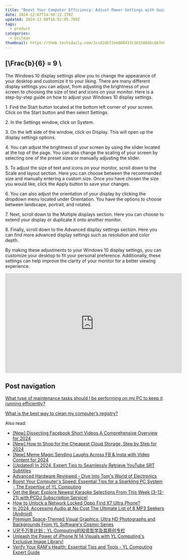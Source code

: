 ```yaml
---
title: "Boost Your Computer Efficiency: Adjust Power Settings with Guidance From YL Software Experts"
date: 2024-12-07T14:50:22.170Z
updated: 2024-12-08T16:52:05.709Z
tags:
  - product
categories:
  - pcclean
thumbnail: https://thmb.techidaily.com/1ccd2dbf2e6000433c361586dbc867e80efe1088f86d15f3203e5baee21b7684.jpg
---
```


## \[\Frac{b}{6} = 9 \

The Windows 10 display settings allow you to change the appearance of your desktop and customize it to your liking. There are many different display settings you can adjust, from adjusting the brightness of your screen to choosing the size of text and icons on your monitor. Here is a step-by-step guide on how to adjust your Windows 10 display settings. 

1\. Find the Start button located at the bottom left corner of your screen. Click on the Start button and then select Settings.

2\. In the Settings window, click on System.

3\. On the left side of the window, click on Display. This will open up the display settings options. 

4\. You can adjust the brightness of your screen by using the slider located at the top of the page. You can also change the scaling of your screen by selecting one of the preset sizes or manually adjusting the slider.

5\. To adjust the size of text and icons on your monitor, scroll down to the Scale and layout section. Here you can choose between the recommended size and manually entering a custom size. Once you have chosen the size you would like, click the Apply button to save your changes.

6\. You can also adjust the orientation of your display by clicking the dropdown menu located under Orientation. You have the options to choose between landscape, portrait, and rotated.

7\. Next, scroll down to the Multiple displays section. Here you can choose to extend your display or duplicate it onto another monitor.

8\. Finally, scroll down to the Advanced display settings section. Here you can find more advanced display settings such as resolution and color depth. 

By making these adjustments to your Windows 10 display settings, you can customize your desktop to fit your personal preference. Additionally, these settings can help improve the clarity of your monitor for a better viewing experience.

<!-- affiliate ads begin -->
<iframe width="560" height="315" src="https://www.youtube.com/embed/JAkb8Bv3AU4?si=2rHwnZYTzTLieKgY" title="YouTube video player" frameborder="0" allow="accelerometer; autoplay; clipboard-write; encrypted-media; gyroscope; picture-in-picture; web-share" referrerpolicy="strict-origin-when-cross-origin" allowfullscreen></iframe>
<!-- affiliate ads end -->

## Post navigation

[What type of maintenance tasks should I be performing on my PC to keep it running efficiently?](https://tools.techidaily.com/pcclean/products/)

[What is the best way to clean my computer’s registry?](https://tools.techidaily.com/pcclean/products/)

<ins class="adsbygoogle"
     style="display:block"
     data-ad-format="autorelaxed"
     data-ad-client="ca-pub-7571918770474297"
     data-ad-slot="1223367746"></ins>

<ins class="adsbygoogle"
     style="display:block"
     data-ad-client="ca-pub-7571918770474297"
     data-ad-slot="8358498916"
     data-ad-format="auto"
     data-full-width-responsive="true"></ins>

<span class="atpl-alsoreadstyle">Also read:</span>
<div><ul>
<li><a href="https://facebook-clips.techidaily.com/new-dissecting-facebook-short-videos-a-comprehensive-overview-for-2024/"><u>[New] Dissecting Facebook Short Videos A Comprehensive Overview for 2024</u></a></li>
<li><a href="https://article-posts.techidaily.com/new-how-to-shop-for-the-cheapest-cloud-storage-step-by-step-for-2024/"><u>[New] How to Shop for the Cheapest Cloud Storage, Step by Step for 2024</u></a></li>
<li><a href="https://instagram-video-recordings.techidaily.com/new-meme-magic-sending-laughs-across-fb-and-insta-with-video-content-for-2024/"><u>[New] Meme Magic Sending Laughs Across FB & Insta with Video Content for 2024</u></a></li>
<li><a href="https://article-tips.techidaily.com/updated-in-2024-expert-tips-to-seamlessly-retrieve-youtube-srt-subtitles/"><u>[Updated] In 2024, Expert Tips to Seamlessly Retrieve YouTube SRT Subtitles</u></a></li>
<li><a href="https://hardware-tips.techidaily.com/advanced-hardware-reviewed-dive-into-toms-world-of-electronics/"><u>Advanced Hardware Reviewed - Dive Into Tom's World of Electronics</u></a></li>
<li><a href="https://discover-amazing.techidaily.com/boost-your-computers-speed-essential-tips-for-a-sparkling-pc-system-the-expertise-of-yl-computing/"><u>Boost Your Computer's Speed: Essential Tips for a Sparkling PC System - The Expertise of YL Computing</u></a></li>
<li><a href="https://discover-amazing.techidaily.com/get-the-beat-explore-newest-karaoke-selections-from-this-week-3-12-21-with-pcdj-subscription-service/"><u>Get the Beat: Explore Newest Karaoke Selections From This Week (3-12-21) with PCDJ Subscription Service!</u></a></li>
<li><a href="https://android-unlock.techidaily.com/how-to-unlock-a-network-locked-oppo-find-x7-ultra-phone-by-drfone-android/"><u>How to Unlock a Network Locked Oppo Find X7 Ultra Phone?</u></a></li>
<li><a href="https://fox-links.techidaily.com/in-2024-accessing-audio-at-no-cost-the-ultimate-list-of-8-mp3-seekers-android/"><u>In 2024, Accessing Audio at No Cost The Ultimate List of 8 MP3 Seekers (Android)</u></a></li>
<li><a href="https://discover-amazing.techidaily.com/premium-space-themed-visual-graphics-ultra-hd-photographs-and-backgrounds-from-yl-softwares-cosmic-series/"><u>Premium Space-Themed Visual Graphics: Ultra HD Photographs and Backgrounds From YL Software's Cosmic Series</u></a></li>
<li><a href="https://discover-amazing.techidaily.com/uyl-computing/"><u>U兄千万年计划：YL Computing的投资哲学及其原创专栏</u></a></li>
<li><a href="https://discover-amazing.techidaily.com/unleash-the-power-of-iphone-n-14-visuals-with-yl-computings-exclusive-image-library/"><u>Unleash the Power of iPhone N 14 Visuals with YL Computing's Exclusive Image Library!</u></a></li>
<li><a href="https://discover-amazing.techidaily.com/verify-your-rams-health-essential-tips-and-tools-yl-computing-expert-guide/"><u>Verify Your RAM's Health: Essential Tips and Tools - YL Computing Expert Guide</u></a></li>
</ul></div>

